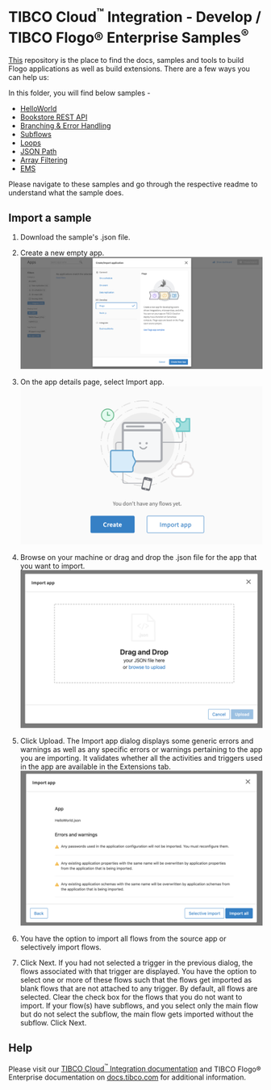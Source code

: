 # TIBCO Cloud<sup>&trade;</sup> Integration - Develop / TIBCO Flogo® Enterprise Samples<sup>&reg;</sup>

[This](https://github.com/TIBCOSoftware/tci-flogo) repository is the place to find the docs, samples and tools to build Flogo applications as well as build extensions. There are a few ways you can help us:

In this folder, you will find below samples - 

* [HelloWorld](/hello-world)
* [Bookstore REST API](/rest-api)
* [Branching & Error Handling](/branching-errorhandling)
* [Subflows](/subflows)
* [Loops](/loops.sample)
* [JSON Path](/json.path.sample)
* [Array Filtering](/array.forEach.sample)
* [EMS](/ems.sample)

Please navigate to these samples and go through the respective readme to understand what the sample does.

## Import a sample

1. Download the sample's .json file.

2. Create a new empty app.
![Create an app](import-screenshots/2.png)

3. On the app details page, select Import app.
![Select import](import-screenshots/3.png)

4. Browse on your machine or drag and drop the .json file for the app that you want to import.
![Import your sample](import-screenshots/4.png)

5. Click Upload. The Import app dialog displays some generic errors and warnings as well as any specific errors or warnings pertaining to the app you are importing. It validates whether all the activities and triggers used in the app are available in the Extensions tab.
![The Import app dialog](import-screenshots/5.png)

6. You have the option to import all flows from the source app or selectively import flows.

7. Click Next. If you had not selected a trigger in the previous dialog, the flows associated with that trigger are displayed. You have the option to select one or more of these flows such that the flows get imported as blank flows that are not attached to any trigger. By default, all flows are selected. Clear the check box for the flows that you do not want to import. If your flow(s) have subflows, and you select only the main flow but do not select the subflow, the main flow gets imported without the subflow. Click Next.

## Help

Please visit our [TIBCO Cloud<sup>&trade;</sup> Integration documentation](https://integration.cloud.tibco.com/docs/) and TIBCO Flogo® Enterprise documentation on [docs.tibco.com](https://docs.tibco.com/) for additional information.